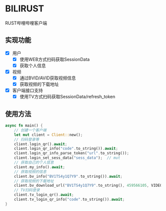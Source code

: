 BILIRUST
===========
RUST哔哩哔哩客户端

## 实现功能

- [x] 用户
    - [x] 使用WEB方式扫码获取SessionData
    - [x] 获取个人信息
- [x] 视频
    - [x] 通过BVID/AVID获取视频信息
    - [x] 获取视频的下载地址
- [x] 客户端接口支持
    - [x] 使用TV方式扫码获取SessionData/refresh_token

## 使用方法

```rust
async fn main() {
    // 创建一个客户端
    let mut client = Client::new();
    // 扫码登录等
    client.login_qr().await;
    client.login_qr_info("code".to_string()).await;
    client.login_qr_info_parse_token("url".to_string());
    client.login_set_sess_data("sess_data");  // mut
    // 获取自己的个人信息
    client.my_info().await;
    // 获取视频的信息
    client.bv_info("BV1TS4y1Q7Y9".to_string()).await;
    // 获取视频的下载地址
    client.bv_download_url("BV1TS4y1Q7Y9".to_string(), 459566105, VIDEO_QUALITY_720P).await;
    // TV扫码登录
    client.tv_login_qr().await;
    client.tv_login_qr_info("code".to_string()).await;
}
```
